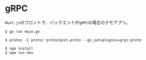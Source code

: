 # gRPC

`Nuxt.js`のフロントで、バックエンドが`gRPC`の場合のデモアプリ。

```
$ go run main.go
```

```
$ protoc -I proto/ proto/post.proto --go_out=plugins=grpc:proto
```

```
$ npm install
$ npm run dev
```